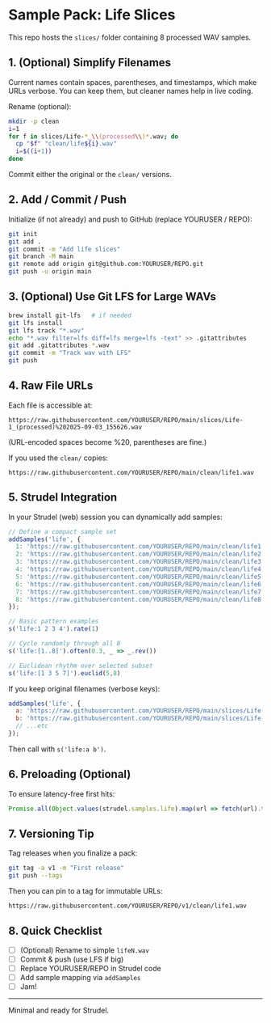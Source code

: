 # Sample Pack: Life Slices

This repo hosts the `slices/` folder containing 8 processed WAV samples.

## 1. (Optional) Simplify Filenames
Current names contain spaces, parentheses, and timestamps, which make URLs verbose. You can keep them, but cleaner names help in live coding.

Rename (optional):
```zsh
mkdir -p clean
i=1
for f in slices/Life-*_\\(processed\\)*.wav; do 
  cp "$f" "clean/life${i}.wav" 
  i=$((i+1))
done
```
Commit either the original or the `clean/` versions.

## 2. Add / Commit / Push
Initialize (if not already) and push to GitHub (replace YOURUSER / REPO):
```zsh
git init
git add .
git commit -m "Add life slices"
git branch -M main
git remote add origin git@github.com:YOURUSER/REPO.git
git push -u origin main
```

## 3. (Optional) Use Git LFS for Large WAVs
```zsh
brew install git-lfs   # if needed
git lfs install
git lfs track "*.wav"
echo "*.wav filter=lfs diff=lfs merge=lfs -text" >> .gitattributes
git add .gitattributes *.wav
git commit -m "Track wav with LFS"
git push
```

## 4. Raw File URLs
Each file is accessible at:
```
https://raw.githubusercontent.com/YOURUSER/REPO/main/slices/Life-1_(processed)%202025-09-03_155626.wav
```
(URL-encoded spaces become %20, parentheses are fine.)

If you used the `clean/` copies:
```
https://raw.githubusercontent.com/YOURUSER/REPO/main/clean/life1.wav
```

## 5. Strudel Integration
In your Strudel (web) session you can dynamically add samples:
```js
// Define a compact sample set
addSamples('life', {
  1: 'https://raw.githubusercontent.com/YOURUSER/REPO/main/clean/life1.wav',
  2: 'https://raw.githubusercontent.com/YOURUSER/REPO/main/clean/life2.wav',
  3: 'https://raw.githubusercontent.com/YOURUSER/REPO/main/clean/life3.wav',
  4: 'https://raw.githubusercontent.com/YOURUSER/REPO/main/clean/life4.wav',
  5: 'https://raw.githubusercontent.com/YOURUSER/REPO/main/clean/life5.wav',
  6: 'https://raw.githubusercontent.com/YOURUSER/REPO/main/clean/life6.wav',
  7: 'https://raw.githubusercontent.com/YOURUSER/REPO/main/clean/life7.wav',
  8: 'https://raw.githubusercontent.com/YOURUSER/REPO/main/clean/life8.wav'
});

// Basic pattern examples
s('life:1 2 3 4').rate(1)

// Cycle randomly through all 8
s('life:[1..8]').often(0.3, _ => _.rev())

// Euclidean rhythm over selected subset
s('life:[1 3 5 7]').euclid(5,8)
```

If you keep original filenames (verbose keys):
```js
addSamples('life', {
  a: 'https://raw.githubusercontent.com/YOURUSER/REPO/main/slices/Life-1_(processed)%202025-09-03_155626.wav',
  b: 'https://raw.githubusercontent.com/YOURUSER/REPO/main/slices/Life-2_(processed)%202025-09-03_155626.wav'
  // ...etc
});
```
Then call with `s('life:a b')`.

## 6. Preloading (Optional)
To ensure latency-free first hits:
```js
Promise.all(Object.values(strudel.samples.life).map(url => fetch(url).then(r=>r.arrayBuffer())));
```

## 7. Versioning Tip
Tag releases when you finalize a pack:
```zsh
git tag -a v1 -m "First release"
git push --tags
```
Then you can pin to a tag for immutable URLs:
```
https://raw.githubusercontent.com/YOURUSER/REPO/v1/clean/life1.wav
```

## 8. Quick Checklist
- [ ] (Optional) Rename to simple `lifeN.wav`
- [ ] Commit & push (use LFS if big)
- [ ] Replace YOURUSER/REPO in Strudel code
- [ ] Add sample mapping via `addSamples`
- [ ] Jam!

---
Minimal and ready for Strudel.
